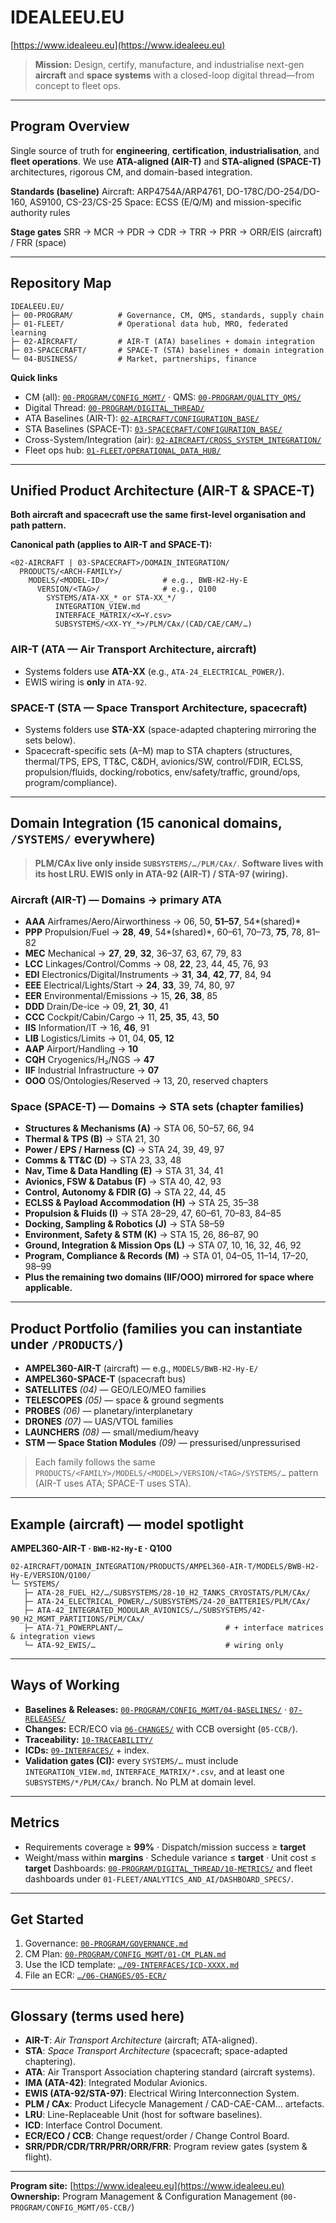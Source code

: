 # IDEALEEU.EU

[https://www.idealeeu.eu](https://www.idealeeu.eu)

> **Mission:** Design, certify, manufacture, and industrialise next-gen **aircraft** and **space systems** with a closed-loop digital thread—from concept to fleet ops.

---

## Program Overview

Single source of truth for **engineering**, **certification**, **industrialisation**, and **fleet operations**. We use **ATA-aligned (AIR-T)** and **STA-aligned (SPACE-T)** architectures, rigorous CM, and domain-based integration.

**Standards (baseline)**
Aircraft: ARP4754A/ARP4761, DO-178C/DO-254/DO-160, AS9100, CS-23/CS-25
Space: ECSS (E/Q/M) and mission-specific authority rules

**Stage gates**
SRR → MCR → PDR → CDR → TRR → PRR → ORR/EIS (aircraft) / FRR (space)

---

## Repository Map

```
IDEALEEU.EU/
├─ 00-PROGRAM/          # Governance, CM, QMS, standards, supply chain
├─ 01-FLEET/            # Operational data hub, MRO, federated learning
├─ 02-AIRCRAFT/         # AIR-T (ATA) baselines + domain integration
├─ 03-SPACECRAFT/       # SPACE-T (STA) baselines + domain integration
└─ 04-BUSINESS/         # Market, partnerships, finance
```

**Quick links**

* CM (all): [`00-PROGRAM/CONFIG_MGMT/`](./00-PROGRAM/CONFIG_MGMT/) · QMS: [`00-PROGRAM/QUALITY_QMS/`](./00-PROGRAM/QUALITY_QMS/)
* Digital Thread: [`00-PROGRAM/DIGITAL_THREAD/`](./00-PROGRAM/DIGITAL_THREAD/)
* ATA Baselines (AIR-T): [`02-AIRCRAFT/CONFIGURATION_BASE/`](./02-AIRCRAFT/CONFIGURATION_BASE/)
* STA Baselines (SPACE-T): [`03-SPACECRAFT/CONFIGURATION_BASE/`](./03-SPACECRAFT/CONFIGURATION_BASE/)
* Cross-System/Integration (air): [`02-AIRCRAFT/CROSS_SYSTEM_INTEGRATION/`](./02-AIRCRAFT/CROSS_SYSTEM_INTEGRATION/)
* Fleet ops hub: [`01-FLEET/OPERATIONAL_DATA_HUB/`](./01-FLEET/OPERATIONAL_DATA_HUB/)

---

## Unified Product Architecture (AIR-T & SPACE-T)

**Both aircraft and spacecraft use the same first-level organisation and path pattern.**

**Canonical path (applies to AIR-T and SPACE-T):**

```
<02-AIRCRAFT | 03-SPACECRAFT>/DOMAIN_INTEGRATION/
  PRODUCTS/<ARCH-FAMILY>/
    MODELS/<MODEL-ID>/            # e.g., BWB-H2-Hy-E
      VERSION/<TAG>/              # e.g., Q100
        SYSTEMS/ATA-XX_* or STA-XX_*/
          INTEGRATION_VIEW.md
          INTERFACE_MATRIX/<X↔Y.csv>
          SUBSYSTEMS/<XX-YY_*>/PLM/CAx/(CAD/CAE/CAM/…)
```

### AIR-T (ATA — Air Transport Architecture, aircraft)

* Systems folders use **ATA-XX** (e.g., `ATA-24_ELECTRICAL_POWER/`).
* EWIS wiring is **only** in `ATA-92`.

### SPACE-T (STA — Space Transport Architecture, spacecraft)

* Systems folders use **STA-XX** (space-adapted chaptering mirroring the sets below).
* Spacecraft-specific sets (A–M) map to STA chapters (structures, thermal/TPS, EPS, TT&C, C&DH, avionics/SW, control/FDIR, ECLSS, propulsion/fluids, docking/robotics, env/safety/traffic, ground/ops, program/compliance).

---

## Domain Integration (15 canonical domains, `/SYSTEMS/` everywhere)

> **PLM/CAx live only inside `SUBSYSTEMS/…/PLM/CAx/`**.
> **Software lives with its host LRU. EWIS only in ATA-92 (AIR-T) / STA-97 (wiring).**

### Aircraft (AIR-T) — Domains → primary ATA

* **AAA** Airframes/Aero/Airworthiness → 06, 50, **51–57**, 54*(shared)*
* **PPP** Propulsion/Fuel → **28**, **49**, 54*(shared)*, 60–61, 70–73, **75**, 78, 81–82
* **MEC** Mechanical → **27**, **29**, **32**, 36–37, 63, 67, 79, 83
* **LCC** Linkages/Control/Comms → 08, **22**, 23, 44, 45, 76, 93
* **EDI** Electronics/Digital/Instruments → **31**, **34**, **42**, **77**, 84, 94
* **EEE** Electrical/Lights/Start → **24**, **33**, 39, 74, 80, 97
* **EER** Environmental/Emissions → 15, **26**, **38**, 85
* **DDD** Drain/De-ice → 09, **21**, **30**, 41
* **CCC** Cockpit/Cabin/Cargo → 11, **25**, **35**, 43, **50**
* **IIS** Information/IT → 16, **46**, 91
* **LIB** Logistics/Limits → 01, 04, **05**, **12**
* **AAP** Airport/Handling → **10**
* **CQH** Cryogenics/H₂/NGS → **47**
* **IIF** Industrial Infrastructure → **07**
* **OOO** OS/Ontologies/Reserved → 13, 20, reserved chapters

### Space (SPACE-T) — Domains → STA sets (chapter families)

* **Structures & Mechanisms (A)** → STA 06, 50–57, 66, 94
* **Thermal & TPS (B)** → STA 21, 30
* **Power / EPS / Harness (C)** → STA 24, 39, 49, 97
* **Comms & TT&C (D)** → STA 23, 33, 48
* **Nav, Time & Data Handling (E)** → STA 31, 34, 41
* **Avionics, FSW & Databus (F)** → STA 40, 42, 93
* **Control, Autonomy & FDIR (G)** → STA 22, 44, 45
* **ECLSS & Payload Accommodation (H)** → STA 25, 35–38
* **Propulsion & Fluids (I)** → STA 28–29, 47, 60–61, 70–83, 84–85
* **Docking, Sampling & Robotics (J)** → STA 58–59
* **Environment, Safety & STM (K)** → STA 15, 26, 86–87, 90
* **Ground, Integration & Mission Ops (L)** → STA 07, 10, 16, 32, 46, 92
* **Program, Compliance & Records (M)** → STA 01, 04–05, 11–14, 17–20, 98–99
* **Plus the remaining two domains (IIF/OOO) mirrored for space where applicable.**

---

## Product Portfolio (families you can instantiate under `/PRODUCTS/`)

* **AMPEL360-AIR-T** (aircraft) — e.g., `MODELS/BWB-H2-Hy-E/`
* **AMPEL360-SPACE-T** (spacecraft bus)
* **SATELLITES** *(04)* — GEO/LEO/MEO families
* **TELESCOPES** *(05)* — space & ground segments
* **PROBES** *(06)* — planetary/interplanetary
* **DRONES** *(07)* — UAS/VTOL families
* **LAUNCHERS** *(08)* — small/medium/heavy
* **STM — Space Station Modules** *(09)* — pressurised/unpressurised

> Each family follows the same `PRODUCTS/<FAMILY>/MODELS/<MODEL>/VERSION/<TAG>/SYSTEMS/…` pattern (AIR-T uses ATA; SPACE-T uses STA).

---

## Example (aircraft) — model spotlight

**AMPEL360-AIR-T · `BWB-H2-Hy-E` · Q100**

```
02-AIRCRAFT/DOMAIN_INTEGRATION/PRODUCTS/AMPEL360-AIR-T/MODELS/BWB-H2-Hy-E/VERSION/Q100/
└─ SYSTEMS/
   ├─ ATA-28_FUEL_H2/…/SUBSYSTEMS/28-10_H2_TANKS_CRYOSTATS/PLM/CAx/
   ├─ ATA-24_ELECTRICAL_POWER/…/SUBSYSTEMS/24-20_BATTERIES/PLM/CAx/
   ├─ ATA-42_INTEGRATED_MODULAR_AVIONICS/…/SUBSYSTEMS/42-90_H2_MGMT_PARTITIONS/PLM/CAx/
   ├─ ATA-71_POWERPLANT/…                       # + interface matrices & integration views
   └─ ATA-92_EWIS/…                             # wiring only
```

---

## Ways of Working

* **Baselines & Releases:** [`00-PROGRAM/CONFIG_MGMT/04-BASELINES/`](./00-PROGRAM/CONFIG_MGMT/04-BASELINES/) · [`07-RELEASES/`](./00-PROGRAM/CONFIG_MGMT/07-RELEASES/)
* **Changes:** ECR/ECO via [`06-CHANGES/`](./00-PROGRAM/CONFIG_MGMT/06-CHANGES/) with CCB oversight (`05-CCB/`).
* **Traceability:** [`10-TRACEABILITY/`](./00-PROGRAM/CONFIG_MGMT/10-TRACEABILITY/)
* **ICDs:** [`09-INTERFACES/`](./00-PROGRAM/CONFIG_MGMT/09-INTERFACES/) + index.
* **Validation gates (CI):** every `SYSTEMS/…` must include `INTEGRATION_VIEW.md`, `INTERFACE_MATRIX/*.csv`, and at least one `SUBSYSTEMS/*/PLM/CAx/` branch. No PLM at domain level.

---

## Metrics

* Requirements coverage ≥ **99%** · Dispatch/mission success ≥ **target**
* Weight/mass within **margins** · Schedule variance ≤ **target** · Unit cost ≤ **target**
  Dashboards: [`00-PROGRAM/DIGITAL_THREAD/10-METRICS/`](./00-PROGRAM/DIGITAL_THREAD/10-METRICS/) and fleet dashboards under `01-FLEET/ANALYTICS_AND_AI/DASHBOARD_SPECS/`.

---

## Get Started

1. Governance: [`00-PROGRAM/GOVERNANCE.md`](./00-PROGRAM/GOVERNANCE.md)
2. CM Plan: [`00-PROGRAM/CONFIG_MGMT/01-CM_PLAN.md`](./00-PROGRAM/CONFIG_MGMT/01-CM_PLAN.md)
3. Use the ICD template: [`…/09-INTERFACES/ICD-XXXX.md`](./00-PROGRAM/CONFIG_MGMT/09-INTERFACES/ICD-XXXX.md)
4. File an ECR: [`…/06-CHANGES/05-ECR/`](./00-PROGRAM/CONFIG_MGMT/06-CHANGES/05-ECR/)

---

## Glossary (terms used here)

* **AIR-T**: *Air Transport Architecture* (aircraft; ATA-aligned).
* **STA**: *Space Transport Architecture* (spacecraft; space-adapted chaptering).
* **ATA**: Air Transport Association chaptering standard (aircraft systems).
* **IMA (ATA-42)**: Integrated Modular Avionics.
* **EWIS (ATA-92/STA-97)**: Electrical Wiring Interconnection System.
* **PLM / CAx**: Product Lifecycle Management / CAD-CAE-CAM… artefacts.
* **LRU**: Line-Replaceable Unit (host for software baselines).
* **ICD**: Interface Control Document.
* **ECR/ECO / CCB**: Change request/order / Change Control Board.
* **SRR/PDR/CDR/TRR/PRR/ORR/FRR**: Program review gates (system & flight).

---

**Program site:** [https://www.idealeeu.eu](https://www.idealeeu.eu)
**Ownership:** Program Management & Configuration Management (`00-PROGRAM/CONFIG_MGMT/05-CCB/`)


